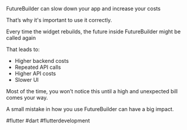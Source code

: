 FutureBuilder can slow down your app and increase your costs 

That’s why it's important to use it correctly.


Every time the widget rebuilds, the future inside FutureBuilder might be called again


That leads to:
 - Higher backend costs
 - Repeated API calls
 - Higher API costs
 - Slower UI


Most of the time, you won’t notice this until a high and unexpected bill comes your way.

A small mistake in how you use FutureBuilder can have a big impact.


#flutter #dart #flutterdevelopment